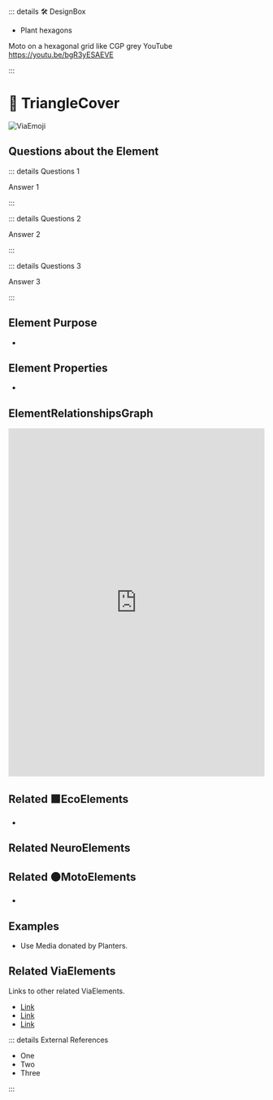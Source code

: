::: details 🛠 <dev>DesignBox</dev> 

- Plant hexagons

Moto on a hexagonal grid like CGP grey YouTube 
https://youtu.be/bgR3yESAEVE

:::

# 🔻 <via>TriangleCover</via>


![ViaEmoji](/Via/Via_Emoji.png)

## Questions about the Element

::: details Questions 1

Answer 1

:::

::: details Questions 2

Answer 2

:::

::: details Questions 3

Answer 3

:::

## Element Purpose

- 

## Element Properties

- 

## ElementRelationshipsGraph

<iframe 
    width="100%" 
    height="684" 
    frameborder="0"
    src="https://observablehq.com/embed/@d3/force-directed-graph/2?cells=chart"
></iframe>

## Related 🟩<eco>EcoElements</eco>
- 
## Related <neuro>NeuroElements</neuro>


## Related 🟠<moto>MotoElements</moto>
- 

## Examples

- Use Media donated by Planters. 

## Related <via>ViaElements</via>

Links to other related ViaElements. 

- [Link]()
- [Link]()
- [Link]()

::: details External References

- One
- Two
- Three

:::




<!-- - [Triangulated irregular network](https://www.researchgate.net/publication/23541399_Algorithms_for_Visibility_Computation_on_Terrains_A_Survey) -->